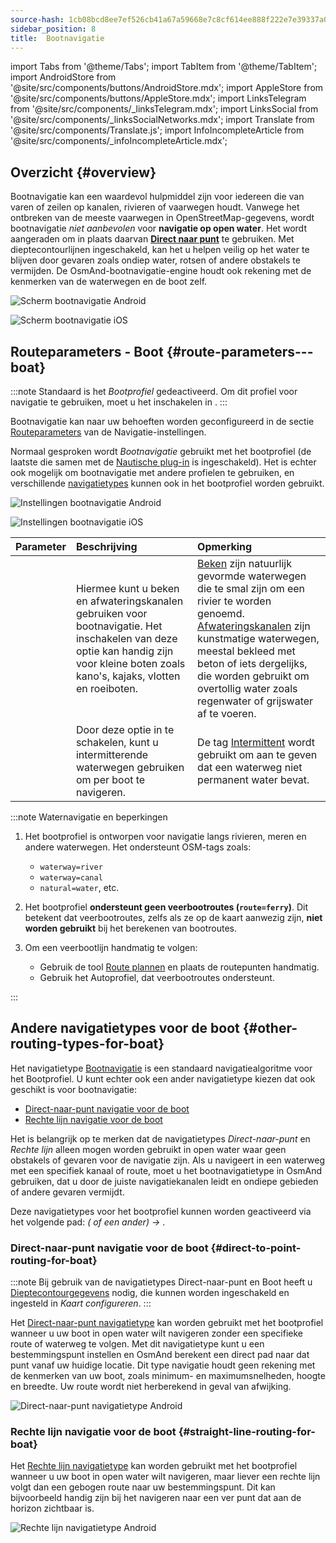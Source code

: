 ```yaml
---
source-hash: 1cb08bcd8ee7ef526cb41a67a59668e7c8cf614ee888f222e7e39337a0e136c1
sidebar_position: 8
title:  Bootnavigatie
---
```

import Tabs from '@theme/Tabs';
import TabItem from '@theme/TabItem';
import AndroidStore from '@site/src/components/buttons/AndroidStore.mdx';
import AppleStore from '@site/src/components/buttons/AppleStore.mdx';
import LinksTelegram from '@site/src/components/_linksTelegram.mdx';
import LinksSocial from '@site/src/components/_linksSocialNetworks.mdx';
import Translate from '@site/src/components/Translate.js';
import InfoIncompleteArticle from '@site/src/components/_infoIncompleteArticle.mdx';

## Overzicht {#overview}

Bootnavigatie kan een waardevol hulpmiddel zijn voor iedereen die van varen of zeilen op kanalen, rivieren of vaarwegen houdt. Vanwege het ontbreken van de meeste vaarwegen in OpenStreetMap-gegevens, wordt bootnavigatie *niet aanbevolen* voor **navigatie op open water**. Het wordt aangeraden om in plaats daarvan **[Direct naar punt](#direct-to-point-routing-for-boat)** te gebruiken. Met dieptecontourlijnen ingeschakeld, kan het u helpen veilig op het water te blijven door gevaren zoals ondiep water, rotsen of andere obstakels te vermijden.
De OsmAnd-bootnavigatie-engine houdt ook rekening met de kenmerken van de waterwegen en de boot zelf.

<Tabs groupId="operating-systems" queryString="current-os">

<TabItem value="android" label="Android">

![Scherm bootnavigatie Android](@site/static/img/navigation/boat/boat_navigation_android.png)

</TabItem>

<TabItem value="ios" label="iOS">

![Scherm bootnavigatie iOS](@site/static/img/navigation/boat/boat_navigation_ios.png)

</TabItem>

</Tabs>

## Routeparameters - Boot {#route-parameters---boat}

:::note
Standaard is het *Bootprofiel* gedeactiveerd. Om dit profiel voor navigatie te gebruiken, moet u het inschakelen in *<Translate android="true" ids="shared_string_menu,shared_string_settings,application_profiles"/>*.
:::

Bootnavigatie kan naar uw behoeften worden geconfigureerd in de sectie [Routeparameters](../../navigation/guidance/navigation-settings.md#route-parameters) van de Navigatie-instellingen.

Normaal gesproken wordt *Bootnavigatie* gebruikt met het bootprofiel (de laatste die samen met de [Nautische plug-in](../../plugins/nautical-charts.md) is ingeschakeld). Het is echter ook mogelijk om bootnavigatie met andere profielen te gebruiken, en verschillende [navigatietypes](#other-routing-types-for-boat) kunnen ook in het bootprofiel worden gebruikt.

<Tabs groupId="operating-systems" queryString="current-os">

<TabItem value="android" label="Android">

![Instellingen bootnavigatie Android](@site/static/img/navigation/routing/boat_routing_andr.png)

</TabItem>

<TabItem value="ios" label="iOS">

![Instellingen bootnavigatie iOS](@site/static/img/navigation/routing/boat_routing_ios.png)

</TabItem>

</Tabs>

| Parameter | Beschrijving | Opmerking |
|:------------|:---------------|:---------------|
| *<Translate android="true" ids="routing_attr_allow_streams_name"/>* | Hiermee kunt u beken en afwateringskanalen gebruiken voor bootnavigatie. Het inschakelen van deze optie kan handig zijn voor kleine boten zoals kano's, kajaks, vlotten en roeiboten. | [Beken](https://wiki.openstreetmap.org/wiki/Tag:waterway%3Dstream) zijn natuurlijk gevormde waterwegen die te smal zijn om een rivier te worden genoemd. [Afwateringskanalen](https://wiki.openstreetmap.org/wiki/Tag:waterway%3Ddrain) zijn kunstmatige waterwegen, meestal bekleed met beton of iets dergelijks, die worden gebruikt om overtollig water zoals regenwater of grijswater af te voeren. |
| *<Translate android="true" ids="routing_attr_allow_intermittent_name"/>* | Door deze optie in te schakelen, kunt u intermitterende waterwegen gebruiken om per boot te navigeren. | De tag [Intermittent](https://wiki.openstreetmap.org/wiki/Key:intermittent) wordt gebruikt om aan te geven dat een waterweg niet permanent water bevat. |

:::note Waternavigatie en beperkingen

1. Het bootprofiel is ontworpen voor navigatie langs rivieren, meren en andere waterwegen. Het ondersteunt OSM-tags zoals:
    - `waterway=river`
    - `waterway=canal`
    - `natural=water`, etc.

2. Het bootprofiel **ondersteunt geen veerbootroutes (`route=ferry`)**. Dit betekent dat veerbootroutes, zelfs als ze op de kaart aanwezig zijn, **niet worden gebruikt** bij het berekenen van bootroutes.

3. Om een veerbootlijn handmatig te volgen:

    - Gebruik de tool [Route plannen](../../plan-route/create-route.md) en plaats de routepunten handmatig.
    - Gebruik het Autoprofiel, dat veerbootroutes ondersteunt.

:::

## Andere navigatietypes voor de boot {#other-routing-types-for-boat}

Het navigatietype [Bootnavigatie](#route-parameters---boat) is een standaard navigatiealgoritme voor het Bootprofiel. U kunt echter ook een ander navigatietype kiezen dat ook geschikt is voor bootnavigatie:

 - [Direct-naar-punt navigatie voor de boot](./boat-navigation.md#direct-to-point-routing-for-boat)
 - [Rechte lijn navigatie voor de boot](./boat-navigation.md#straight-line-routing-for-boat)

Het is belangrijk op te merken dat de navigatietypes *Direct-naar-punt* en *Rechte lijn* alleen mogen worden gebruikt in open water waar geen obstakels of gevaren voor de navigatie zijn. Als u navigeert in een waterweg met een specifiek kanaal of route, moet u het bootnavigatietype in OsmAnd gebruiken, dat u door de juiste navigatiekanalen leidt en ondiepe gebieden of andere gevaren vermijdt.

Deze navigatietypes voor het bootprofiel kunnen worden geactiveerd via het volgende pad: *<Translate android="true" ids="shared_string_menu,shared_string_settings,configure_profile"/> (<Translate android="true" ids="app_mode_boat"/> of een ander) → <Translate android="true" ids="routing_settings_2,nav_type_hint"/>*.

### Direct-naar-punt navigatie voor de boot {#direct-to-point-routing-for-boat}

:::note
Bij gebruik van de navigatietypes Direct-naar-punt en Boot heeft u [Dieptecontourgegevens](../../plugins/nautical-charts.md#nautical-map-style) nodig, die kunnen worden ingeschakeld en ingesteld in *Kaart configureren*.
:::

Het [Direct-naar-punt navigatietype](./direct-to-point-routing.md) kan worden gebruikt met het bootprofiel wanneer u uw boot in open water wilt navigeren zonder een specifieke route of waterweg te volgen. Met dit navigatietype kunt u een bestemmingspunt instellen en OsmAnd berekent een direct pad naar dat punt vanaf uw huidige locatie. Dit type navigatie houdt geen rekening met de kenmerken van uw boot, zoals minimum- en maximumsnelheden, hoogte en breedte. Uw route wordt niet herberekend in geval van afwijking.

![Direct-naar-punt navigatietype Android](@site/static/img/navigation/boat/direct_navigation_type_android.png)

### Rechte lijn navigatie voor de boot {#straight-line-routing-for-boat}

Het [Rechte lijn navigatietype](./straight-line-routing) kan worden gebruikt met het bootprofiel wanneer u uw boot in open water wilt navigeren, maar liever een rechte lijn volgt dan een gebogen route naar uw bestemmingspunt. Dit kan bijvoorbeeld handig zijn bij het navigeren naar een ver punt dat aan de horizon zichtbaar is.

![Rechte lijn navigatietype Android](@site/static/img/navigation/boat/straight_navigation_type_android.png)